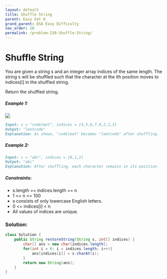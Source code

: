 ```yaml
---
layout: default
title: Shuffle String
parent: Easy Set 8
grand_parent: DSA Easy Difficulty
nav_order: 10
permalink: /problem-230-Shuffle-String/
---
```

# Shuffle String

You are given a string s and an integer array indices of the same length. The string s will be shuffled such that the character at the ith position moves to indices[i] in the shuffled string.

Return the shuffled string.

##### Example 1:
![](../../assets/images/ds/q1.jpeg)

```markdown
Input: s = "codeleet", indices = [4,5,6,7,0,2,1,3]
Output: "leetcode"
Explanation: As shown, "codeleet" becomes "leetcode" after shuffling.
```
##### Example 2:
```markdown
Input: s = "abc", indices = [0,1,2]
Output: "abc"
Explanation: After shuffling, each character remains in its position.
```
##### Constraints:
* s.length == indices.length == n
* 1 <= n <= 100
* s consists of only lowercase English letters.
* 0 <= indices[i] < n
* All values of indices are unique.

### Solution:
```java
class Solution {
    public String restoreString(String s, int[] indices) {
        char[] ans = new char[indices.length];
        for(int i = 0; i < indices.length; i++){
            ans[indices[i]] = s.charAt(i);
        }
        return new String(ans);
    }
}
```
